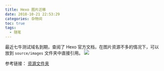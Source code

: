 ```yaml
---
title: Hexo 图片迁移
date: 2018-10-21 22:53:29
categories: 杂物间
toc: true
tags:
  - 随笔
---
```


最近七牛测试域名到期，查阅了 Hexo 官方文档，在图片资源不多的情况下，可以放到 `source/images` 文件夹中直接引用。
![](/images/article/test.png)

参考链接：
[资源文件夹](https://hexo.io/zh-cn/docs/asset-folders.html)
